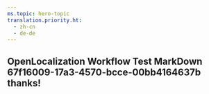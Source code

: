 ```yaml
---
ms.topic: hero-topic
translation.priority.ht: 
  - zh-cn
  - de-de
---
```

## OpenLocalization Workflow Test MarkDown 67f16009-17a3-4570-bcce-00bb4164637b thanks!
